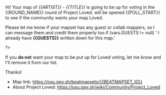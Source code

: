 Hi! Your map of *{{ARTIST}} - {{TITLE}}* is going to be up for voting in the {{ROUND_NAME}} round of Project Loved. <? vars.GAME_MODES != null ? 'Polls' : 'A poll' ?> will be opened {{POLL_START}} to see if the community wants your map Loved.

<?

if (vars.GAME_MODES != null)
    `Your map is being nominated for **{{GAME_MODES}}**. If its polls receive enough "Yes" votes (listed below), it can be moved to the Loved category! Note that even if some modes don't pass the voting, the passing ones can be moved to Loved, and you don't need to delete any difficulties.\n\n{{THRESHOLDS}}`
else
    'Your map is being nominated for **{{GAME_MODE}}**. If its poll receives **{{THRESHOLD}}** or more "Yes" votes, it can be moved to the Loved category!'

?>

<?

if (vars.EXCLUDED_DIFFS != null)
    '{{EXCLUDED_DIFFS}} will be left unranked regardless of the voting.\n\n'

?>Please let me know if your mapset has any guest or collab mappers, so I can message them and credit them properly too.<?

if (vars.GUESTS != null)
    ' I already have **{{GUESTS}}** written down for this map.'

?>

If you **do not** want your map to be put up for Loved voting, let me know and I'll remove it from our list.

Thanks!

- Map link: <https://osu.ppy.sh/beatmapsets/{{BEATMAPSET_ID}}>
- About Project Loved: <https://osu.ppy.sh/wiki/Community/Project_Loved>
